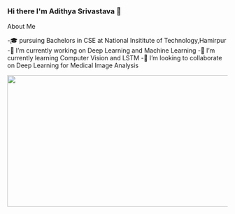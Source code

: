 ### Hi there I'm Adithya Srivastava 👋


About Me

-🎓 pursuing Bachelors in CSE at National Insititute of Technology,Hamirpur
-🔭 I’m currently working on Deep Learning and Machine Learning
-🌱 I’m currently learning Computer Vision and LSTM
-👯 I’m looking to collaborate on Deep Learning for Medical Image Analysis

<div align="center">
  <img src="https://media.giphy.com/media/dWesBcTLavkZuG35MI/giphy.gif" width="600" height="300"/>
</div>

